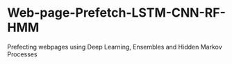 # Web-page-Prefetch-LSTM-CNN-RF-HMM
Prefecting webpages using Deep Learning, Ensembles and Hidden Markov Processes
